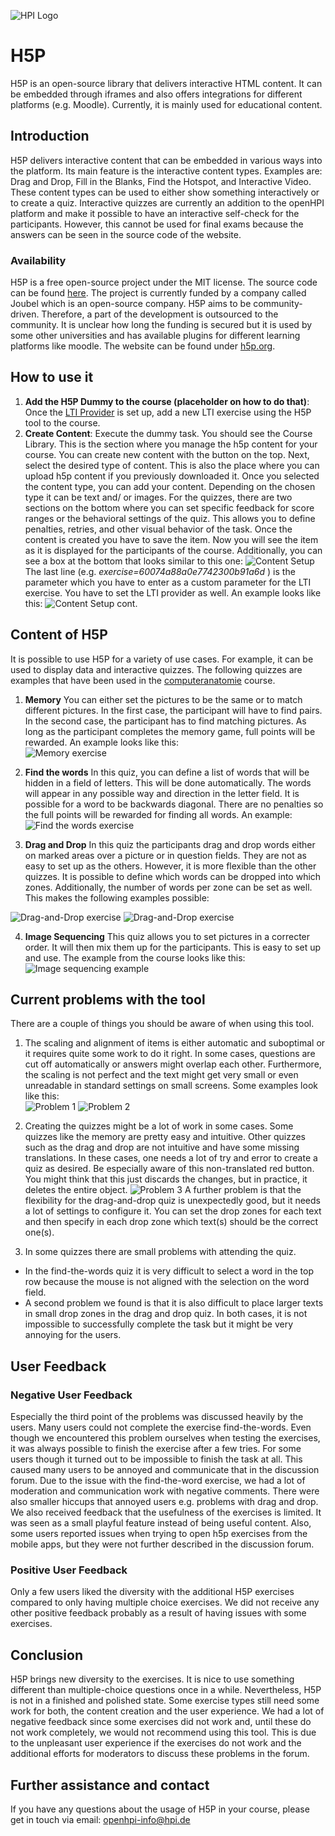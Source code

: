 ![HPI Logo](../../img/HPI_Logo.png)

# H5P

H5P is an open-source library that delivers interactive HTML content. It can be embedded through iframes and also offers integrations for different platforms (e.g. Moodle). Currently, it is mainly used for educational content.

## Introduction

H5P delivers interactive content that can be embedded in various ways into the platform. Its main feature is the interactive content types. Examples are: Drag and Drop, Fill in the Blanks, Find the Hotspot, and Interactive Video. These content types can be used to either show something interactively or to create a quiz. Interactive quizzes are currently an addition to the openHPI platform and make it possible to have an interactive self-check for the participants. However, this cannot be used for final exams because the answers can be seen in the source code of the website.

### Availability

H5P is a free open-source project under the MIT license. The source code can be found [here](https://github.com/h5p). The project is currently funded by a company called Joubel which is an open-source company. H5P aims to be community-driven. Therefore, a part of the development is outsourced to the community. It is unclear how long the funding is secured but it is used by some other universities and has available plugins for different learning platforms like moodle. The website can be found under [h5p.org](https://h5p.org/).

## How to use it

1. **Add the H5P Dummy to the course (placeholder on how to do that)**: Once the [LTI Provider](../../courseadministration/addcontent/learningunits/lti.md) is set up, add a new LTI exercise using the H5P tool to the course.
2. **Create Content**:  Execute the dummy task. You should see the Course Library. This is the section where you manage the h5p content for your course. You can create new content with the button on the top. Next, select the desired type of content. This is also the place where you can upload h5p content if you previously downloaded it. Once you selected the content type, you can add your content. Depending on the chosen type it can be text and/ or images. For the quizzes, there are two sections on the bottom where you can set specific feedback for score ranges or the behavioral settings of the quiz. This allows you to define penalties, retries, and other visual behavior of the task. Once the content is created you have to save the item. Now you will see the item as it is displayed for the participants of the course. Additionally, you can see a box at the bottom that looks similar to this one:
   ![Content Setup](../img/externaltools/h5p/content_setup.png)
   The last line (e.g. _exercise=60074a88a0e7742300b91a6d_ ) is the parameter which you have to enter as a custom parameter for the LTI exercise. You have to set the LTI provider as well. An example looks like this:
   ![Content Setup cont.](../img/externaltools/h5p/content_setup_2.png)

## Content of H5P

It is possible to use H5P for a variety of use cases. For example, it can be used to display data and interactive quizzes. The following quizzes are examples that have been used in the [computeranatomie](https://open.hpi.de/courses/computeranatomie2021) course.

1. **Memory** You can either set the pictures to be the same or to match different pictures. In the first case, the participant will have to find pairs. In the second case, the participant has to find matching pictures. As long as the participant completes the memory game, full points will be rewarded. An example looks like this:   
   ![Memory exercise](../img/externaltools/h5p/memory.png)

2. **Find the words** In this quiz, you can define a list of words that will be hidden in a field of letters. This will be done automatically. The words will appear in any possible way and direction in the letter field. It is possible for a word to be backwards diagonal. There are no penalties so the full points will be rewarded for finding all words. An example:
   ![Find the words exercise](../img/externaltools/h5p/find_the_words.png)

3. **Drag and Drop** In this quiz the participants drag and drop words either on marked areas over a picture or in question fields. They are not as easy to set up as the others. However, it is more flexible than the other quizzes. It is possible to define which words can be dropped into which zones. Additionally, the number of words per zone can be set as well. This makes the following examples possible:

![Drag-and-Drop exercise](../img/externaltools/h5p/drag_and_drop_1.png) ![Drag-and-Drop exercise](../img/externaltools/h5p/drag_and_drop_2.png)

4. **Image Sequencing** This quiz allows you to set pictures in a correcter order. It will then mix them up for the participants. This is easy to set up and use. The example from the course looks like this:
   ![Image sequencing example](../img/externaltools/h5p/image_sequencing.png)

## Current problems with the tool

There are a couple of things you should be aware of when using this tool.

1. The scaling and alignment of items is either automatic and suboptimal or it requires quite some work to do it right. In some cases, questions are cut off automatically or answers might overlap each other. Furthermore, the scaling is not perfect and the text might get very small or even unreadable in standard settings on small screens. Some examples look like this:    
   ![Problem 1](../img/externaltools/h5p/problem_1.png) ![Problem 2](../img/externaltools/h5p/problem_2.png)

2. Creating the quizzes might be a lot of work in some cases. Some quizzes like the memory are pretty easy and intuitive. Other quizzes such as the drag and drop are not intuitive and have some missing translations. In these cases, one needs a lot of try and error to create a quiz as desired. Be especially aware of this non-translated red button. You might think that this just discards the changes, but in practice, it deletes the entire object.
   ![Problem 3](../img/externaltools/h5p/problem_3.png)
   A further problem is that the flexibility for the drag-and-drop quiz is unexpectedly good, but it needs a lot of settings to configure it. You can set the drop zones for each text and then specify in each drop zone which text(s) should be the correct one(s).

3. In some quizzes there are small problems with attending the quiz.

- In the find-the-words quiz it is very difficult to select a word in the top row because the mouse is not aligned with the selection on the word field.
- A second problem we found is that it is also difficult to place larger texts in small drop zones in the drag and drop quiz. In both cases, it is not impossible to successfully complete the task but it might be very annoying for the users.

## User Feedback

### Negative User Feedback

Especially the third point of the problems was discussed heavily by the users. Many users could not complete the exercise find-the-words. Even though we encountered this problem ourselves when testing the exercises, it was always possible to finish the exercise after a few tries. For some users though it turned out to be impossible to finish the task at all. This caused many users to be annoyed and communicate that in the discussion forum. Due to the issue with the find-the-word exercise, we had a lot of moderation and communication work with negative comments. There were also smaller hiccups that annoyed users e.g. problems with drag and drop. We also received feedback that the usefulness of the exercises is limited. It was seen as a small playful feature instead of being useful content. Also, some users reported issues when trying to open h5p exercises from the mobile apps, but they were not further described in the discussion forum.

### Positive User Feedback

Only a few users liked the diversity with the additional H5P exercises compared to only having multiple choice exercises. We did not receive any other positive feedback probably as a result of having issues with some exercises.

## Conclusion

H5P brings new diversity to the exercises. It is nice to use something different than multiple-choice questions once in a while. Nevertheless, H5P is not in a finished and polished state. Some exercise types still need some work for both, the content creation and the user experience. We had a lot of negative feedback since some exercises did not work and, until these do not work completely, we would not recommend using this tool. This is due to the unpleasant user experience if the exercises do not work and the additional efforts for moderators to discuss these problems in the forum.

## Further assistance and contact

If you have any questions about the usage of H5P in your course, please get in touch via email: openhpi-info@hpi.de
